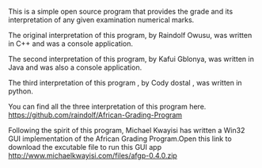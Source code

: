 This is a simple open source program that provides the grade and its interpretation of any given examination numerical marks.

The original interpretation of this program, by Raindolf Owusu, was written in C++ and was a console application.

The second interpretation of this program, by Kafui Gblonya, was written in Java and was also a console application.

The third interpretation of this program , by Cody dostal , was written in python. 

You can find all the three interpretation of this program here. https://github.com/raindolf/African-Grading-Program


Following the spirit of this program, Michael Kwayisi  has written a Win32 GUI implementation of the African Grading Program.Open this link to download the excutable file to run this GUI app http://www.michaelkwayisi.com/files/afgp-0.4.0.zip
